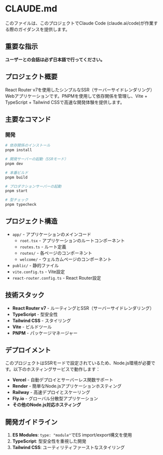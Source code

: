 # CLAUDE.md

このファイルは、このプロジェクトでClaude Code (claude.ai/code)が作業する際のガイダンスを提供します。

## 重要な指示

**ユーザーとの会話は必ず日本語で行ってください。**

## プロジェクト概要

React Router v7を使用したシンプルなSSR（サーバーサイドレンダリング）Webアプリケーションです。PNPMを使用して依存関係を管理し、Vite + TypeScript + Tailwind CSSで高速な開発体験を提供します。

## 主要なコマンド

### 開発
```bash
# 依存関係のインストール
pnpm install

# 開発サーバーの起動（SSRモード）
pnpm dev

# 本番ビルド
pnpm build

# プロダクションサーバーの起動
pnpm start

# 型チェック
pnpm typecheck
```

## プロジェクト構造

- `app/` - アプリケーションのメインコード
  - `root.tsx` - アプリケーションのルートコンポーネント
  - `routes.ts` - ルート定義
  - `routes/` - 各ページのコンポーネント
  - `welcome/` - ウェルカムページのコンポーネント
- `public/` - 静的ファイル
- `vite.config.ts` - Vite設定
- `react-router.config.ts` - React Router設定

## 技術スタック

- **React Router v7** - ルーティングとSSR（サーバーサイドレンダリング）
- **TypeScript** - 型安全性
- **Tailwind CSS** - スタイリング
- **Vite** - ビルドツール
- **PNPM** - パッケージマネージャー

## デプロイメント

このプロジェクトはSSRモードで設定されているため、Node.js環境が必要です。以下のホスティングサービスで動作します：

- **Vercel** - 自動デプロイとサーバーレス関数サポート
- **Render** - 簡単なNode.jsアプリケーションホスティング
- **Railway** - 高速デプロイとスケーリング
- **Fly.io** - グローバル分散型アプリケーション
- **その他のNode.js対応ホスティング**

## 開発ガイドライン

1. **ES Modules**: `type: "module"`でES import/export構文を使用
2. **TypeScript**: 型安全性を重視した開発
3. **Tailwind CSS**: ユーティリティファーストなスタイリング